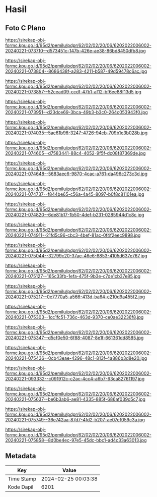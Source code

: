 # Hasil

## Foto C Plano

https://sirekap-obj-formc.kpu.go.id/95d2/pemilu/pdpr/62/02/02/20/06/6202022006002-20240221-073710--d573451c-147b-426e-ae38-86bd8450dfb8.jpg

https://sirekap-obj-formc.kpu.go.id/95d2/pemilu/pdpr/62/02/02/20/06/6202022006002-20240221-073804--8686438f-a283-4211-b587-49d59478c6ac.jpg

https://sirekap-obj-formc.kpu.go.id/95d2/pemilu/pdpr/62/02/02/20/06/6202022006002-20240221-073857--52cead09-ccdf-47b1-af12-bf6ee88f13d5.jpg

https://sirekap-obj-formc.kpu.go.id/95d2/pemilu/pdpr/62/02/02/20/06/6202022006002-20240221-073951--d23dce69-3bca-49b3-b3c0-264c053943f0.jpg

https://sirekap-obj-formc.kpu.go.id/95d2/pemilu/pdpr/62/02/02/20/06/6202022006002-20240221-074035--5ae61b96-3247-4726-94cb-709b1e3b028b.jpg

https://sirekap-obj-formc.kpu.go.id/95d2/pemilu/pdpr/62/02/02/20/06/6202022006002-20240221-074605--d7583441-88c4-4052-9f5f-dc08f87369de.jpg

https://sirekap-obj-formc.kpu.go.id/95d2/pemilu/pdpr/62/02/02/20/06/6202022006002-20240221-074648--5683aec6-9870-4cac-a761-da496c273c3d.jpg

https://sirekap-obj-formc.kpu.go.id/95d2/pemilu/pdpr/62/02/02/20/06/6202022006002-20240221-074737--f844be65-c56a-4a45-8097-b0f8c81101ea.jpg

https://sirekap-obj-formc.kpu.go.id/95d2/pemilu/pdpr/62/02/02/20/06/6202022006002-20240221-074820--6de81b17-1b50-4def-b231-0285944d1c8c.jpg

https://sirekap-obj-formc.kpu.go.id/95d2/pemilu/pdpr/62/02/02/20/06/6202022006002-20240221-074911--21fd5c96-cbc3-4bef-81ac-0f4f2eec9898.jpg

https://sirekap-obj-formc.kpu.go.id/95d2/pemilu/pdpr/62/02/02/20/06/6202022006002-20240221-075044--32799c20-37ae-46e6-8853-4105d637e767.jpg

https://sirekap-obj-formc.kpu.go.id/95d2/pemilu/pdpr/62/02/02/20/06/6202022006002-20240221-075127--165c33fb-1efa-475f-9b3e-c7de1cb37e85.jpg

https://sirekap-obj-formc.kpu.go.id/95d2/pemilu/pdpr/62/02/02/20/06/6202022006002-20240221-075217--0e7770a5-a566-413d-ba64-c210d9a455f2.jpg

https://sirekap-obj-formc.kpu.go.id/95d2/pemilu/pdpr/62/02/02/20/06/6202022006002-20240221-075303--1cc1fc51-736c-463d-9370-ce0ae32236f8.jpg

https://sirekap-obj-formc.kpu.go.id/95d2/pemilu/pdpr/62/02/02/20/06/6202022006002-20240221-075347--d5cf0e50-6f88-4087-8e1f-661361dd8585.jpg

https://sirekap-obj-formc.kpu.go.id/95d2/pemilu/pdpr/62/02/02/20/06/6202022006002-20240221-075436--0cb43eae-4296-48c1-813f-4a886b3d8e20.jpg

https://sirekap-obj-formc.kpu.go.id/95d2/pemilu/pdpr/62/02/02/20/06/6202022006002-20240221-093332--c091912c-c2ac-4cc4-a6b7-63ca82761197.jpg

https://sirekap-obj-formc.kpu.go.id/95d2/pemilu/pdpr/62/02/02/20/06/6202022006002-20240221-075637--be6b3ab6-ae81-4335-885f-686af039d5c7.jpg

https://sirekap-obj-formc.kpu.go.id/95d2/pemilu/pdpr/62/02/02/20/06/6202022006002-20240221-075749--36e742aa-87d7-4fd2-b207-ae07ef059c3a.jpg

https://sirekap-obj-formc.kpu.go.id/95d2/pemilu/pdpr/62/02/02/20/06/6202022006002-20240221-075858--8d0be4ec-97e5-45dc-bbc1-ad4c33a63013.jpg


## Metadata

| Key        | Value               |
| ---------- | ------------------- |
| Time Stamp | 2024-02-25 00:03:38 |
| Kode Dapil | 6201                |



